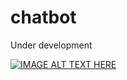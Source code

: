 # chatbot

Under development

[![IMAGE ALT TEXT HERE](https://img.youtube.com/vi/XX0NLsN1mTs/0.jpg)](https://www.youtube.com/watch?v=XX0NLsN1mTs)
